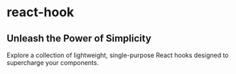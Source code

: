 # react-hook

## Unleash the Power of Simplicity 

Explore a collection of lightweight, single-purpose React hooks designed to supercharge your components.